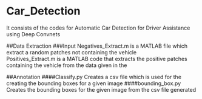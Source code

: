 # Car_Detection
It consists of the codes for Automatic Car Detection for Driver Assistance using Deep Convnets 

##Data Extraction
###Input
Negatives_Extract.m is a MATLAB file which extract a random patches not containing the vehicle </br>
Positives_Extract.m is a MATLAB code that extracts the positive patches containing the vehicle from the data given in the 


##Annotation
####Classify.py 
Creates a csv file which is used for the creating the bounding boxes for a given image
####bounding_box.py 
Creates the bounding boxes for the given image from the csv file generated
